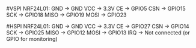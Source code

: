 #VSPI NRF24L01:
GND  -> GND
VCC  -> 3.3V
CE   -> GPIO5
CSN  -> GPIO15
SCK  -> GPIO18
MISO -> GPIO19
MOSI -> GPIO23

#HSPI NRF24L01:
GND  -> GND
VCC  -> 3.3V
CE   -> GPIO27
CSN  -> GPIO14
SCK  -> GPIO25
MISO -> GPIO12
MOSI -> GPIO13
IRQ  -> Not connected (or GPIO for monitoring)
